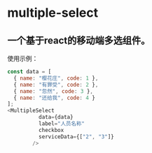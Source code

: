 # multiple-select
## 一个基于react的移动端多选组件。

使用示例：

```javascript
const data = [
  { name: "樱花庄", code: 1 },
  { name: "有罪受", code: 2 },
  { name: "忽然", code: 3 },
  { name: "还给我", code: 4 }
];
<MultipleSelect
          data={data}
          label="人员名称"
          checkbox
          serviceData={["2", "3"]}
        />
```

